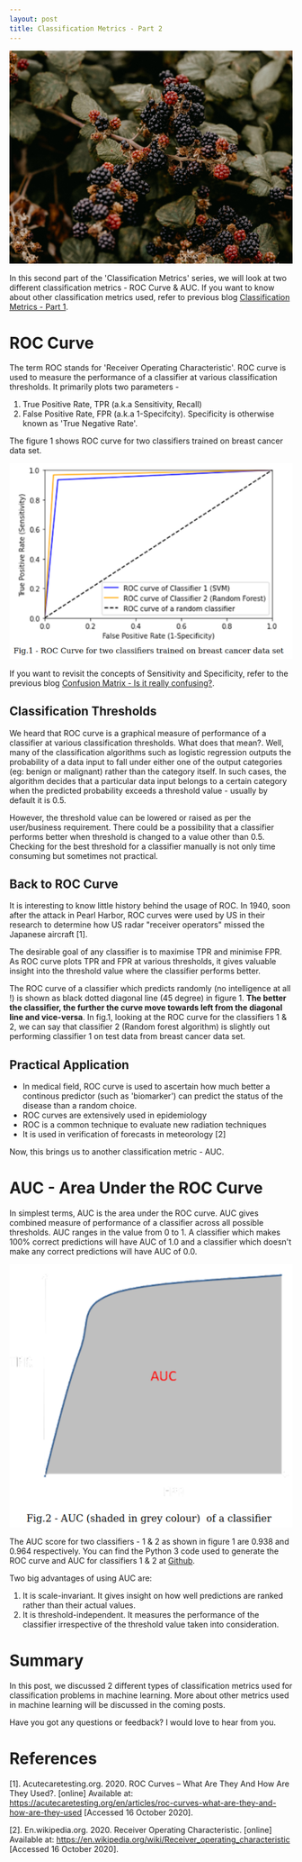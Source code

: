 ```yaml
---
layout: post
title: Classification Metrics - Part 2
---
```


![Photo by Annie Spratt on Unsplash](../images/classmetrics1/annie-spratt-SvBpE4o9vx8-unsplash.jpg "Photo by Annie Spratt on Unsplash")


In this second part of the 'Classification Metrics' series, we will look at two different classification metrics - ROC Curve & AUC. If you want to know about other classification metrics used, refer to previous blog [Classification Metrics - Part 1](https://arungrace88.github.io/ClassificationMetric-1/).

# ROC Curve

The term ROC stands for 'Receiver Operating Characteristic'. ROC curve is used to measure the performance of a classifier at various classification thresholds. It primarily plots two parameters -

<ol>
  <li>True Positive Rate, TPR (a.k.a Sensitivity, Recall)</li>
  <li>False Positive Rate, FPR (a.k.a 1-Specifcity). Specificity is otherwise known as 'True Negative Rate'.</li>
</ol>

The figure 1 shows ROC curve for two classifiers trained on breast cancer data set.

![ROC Curve for two classifiers trained on breast cancer data set](../images/classmetrics2/classmetrics1.png)

If you want to revisit the concepts of Sensitivity and Specificity, refer to the previous blog [Confusion Matrix - Is it really confusing?](https://arungrace88.github.io/Confusion-Matrix/).

## Classification Thresholds

We heard that ROC curve is a graphical measure of performance of a classifier at various classification thresholds. What does that mean?. Well, many of the classification algorithms such as logistic regression outputs the probability of a data input to fall under either one of the output categories (eg: benign or malignant) rather than the category itself. In such cases, the algorithm decides that a particular data input belongs to a certain category when the predicted probability exceeds a threshold value - usually by default it is 0.5. 

However, the threshold value can be lowered or raised as per the user/business requirement. There could be a possibility that a classifier performs better when threshold is changed to a value other than 0.5. Checking for the best threshold for a classifier manually is not only time consuming but sometimes not practical.

## Back to ROC Curve

It is interesting to know little history behind the usage of ROC. In 1940, soon after the attack in Pearl Harbor, ROC curves were used by US in their research to determine how US radar "receiver operators" missed the Japanese aircraft [1].

The desirable goal of any classifier is to maximise TPR and minimise FPR. As ROC curve plots TPR and FPR at various thresholds, it gives valuable insight into the threshold value where the classifier performs better.

The ROC curve of a classifier which predicts randomly (no intelligence at all !) is shown as black dotted diagonal line (45 degree) in figure 1. **The better the classifier, the further the curve move towards left from the diagonal line and vice-versa**. In fig.1, looking at the ROC curve for the classifiers 1 & 2, we can say that classifier 2 (Random forest algorithm) is slightly out performing classifier 1 on test data from breast cancer data set.

## Practical Application

* In medical field, ROC curve is used to ascertain how much better a continous predictor (such as 'biomarker') can predict the status of the disease than a random choice.
* ROC curves are extensively used in epidemiology
* ROC is a common technique to evaluate new radiation techniques
* It is used in verification of forecasts in meteorology [2]

Now, this brings us to another classification metric - AUC.

# AUC - Area Under the ROC Curve 

In simplest terms, AUC is the area under the ROC curve. AUC gives combined measure of performance of a classifier across all possible thresholds. AUC ranges in the value from 0 to 1. A classifier which  makes 100% correct predictions will have AUC of 1.0 and a classifier which doesn't make any correct predictions will have AUC of 0.0.

![AUC (shaded in grey colour)  of a classifier](../images/classmetrics2/classmterics2.png)

The AUC score for two classifiers - 1 & 2 as shown in figure 1 are 0.938 and 0.964 respectively. You can find the Python 3 code used to generate the ROC curve and AUC for classifiers 1 & 2 at [Github](https://github.com/arungrace88/AI_Blog/tree/master/Classification%20Metrics).

Two big advantages of using AUC are:

<ol>
  <li> It is scale-invariant. It gives insight on how well predictions are ranked rather than their actual values.</li>
  <li> It is threshold-independent. It measures the performance of the classifier irrespective of the threshold value taken into consideration.</li>
</ol>

# Summary

In this post, we discussed 2 different types of classification metrics used for classification problems in machine learning. More about other metrics used in machine learning will be discussed in the coming posts.

Have you got any questions or feedback? I would love to hear from you.

# References

[1]. Acutecaretesting.org. 2020. ROC Curves – What Are They And How Are They Used?. [online] Available at: <https://acutecaretesting.org/en/articles/roc-curves-what-are-they-and-how-are-they-used> [Accessed 16 October 2020].

[2]. En.wikipedia.org. 2020. Receiver Operating Characteristic. [online] Available at: <https://en.wikipedia.org/wiki/Receiver_operating_characteristic> [Accessed 16 October 2020]. 

